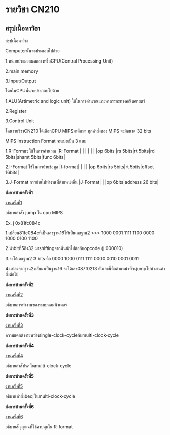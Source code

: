# รายวิชา CN210

## สรุปเนื้อหาวิชา

สรุปเนื้อหาวิชา

Computerนั้นจะประกอบไปด้วย

1.หน่วยประมวลผลกลางหรือCPU(Central Processing Unit)

2.main memory

3.Input/Output

โดยในCPUนั้นจะประกอบไปด้วย

1.ALU(Artimetric and logic unit) ใช้ในการคำนวณและหาตรรกะทางคณิตศาสตร์

2.Register

3.Control Unit

โดนรายวิชาCN210 ได้เลือกCPU MIPSมาศีกษา
ทุกคำสั่งของ MIPS จะมีขนาด 32 bits

MIPS Instruction Format จะแบ่งเป็น 3 แบบ

1.R-Format ใช้ในการคำนวณ
|R-Format |        |        |        |           |          |
|op 6bits |rs 5bits|rt 5bits|rd 5bits|shamt 5bits|func 6bits|

2.I-Format ใช้ในการย้ายข้อมูล
|I-format|        |        |             |
|op 6bits|rs 5bits|rt 5bits|offset 16bits|

3.J-Format การย้ายไปทำงานที่ตำแหน่งอื่น
|J-Format|               |
|op 6bits|address 26 bits|








**ส่งการบ้านครั้งที่1**


[งานครั้งที่1](https://www.youtube.com/watch?v=wY9R6XCizwM&t=1s)

อธิบายคำสั่ง jump ใน cpu MIPS

Ex. j 0x81fc084c

1.เปลี่ยน81fc084cที่เป็นเลขฐาน16ให้เป็นเลขฐาน2 >>> 1000 0001 1111 1100 0000 1000 0100 1100

2.นำbitที่5ถึง32 มาshiftingจากนั้นนำไปต่อกับopcode (j:000010)

3.จะได้เลขฐาน2 3 bits คือ 0000 1000 0111 1111 0000 0010 0001 0011

4.เเปลงจากฐาน2กลับมาเป็นฐาน16 จะได้เลข087f0213 ตัวเลขนี้คือตำแหน่งที่จะjumpไปทำงานคำสั่งต่อไป


**ส่งการบ้านครั้งที่2**

[งานครั้งที่2](https://www.youtube.com/watch?v=8CIgbwNDo-g&t=8s)

อธิบายการทำงานของระบบคอมพิวเตอร์

**ส่งการบ้านครั้งที่3**

[งานครั้งที่3](https://www.youtube.com/watch?v=0poRS1BtJsE)

ความแตกต่างระหว่างsingle-clock-cycleกับmulti-clock-cycle

**ส่งการบ้านครั้งที่4**

[งานครั้งที่4](https://www.youtube.com/watch?v=yYKce5W6ZwY)

อธิบายคำสั่งlw ในmulti-clock-cycle

**ส่งการบ้านครั้งที่5**

[งานครั้งที่5](https://www.youtube.com/watch?v=s8lwbWAGc94)

อธิบานคำสั่งbeq ในmulti-clock-cycle

**ส่งการบ้านครั้งที่6**

[งานครั้งที่6](https://www.youtube.com/watch?v=rXHOVZxnRus&t=13s)

อธิบายสัญญาณที่ใช้ควบคุมใน R-format
